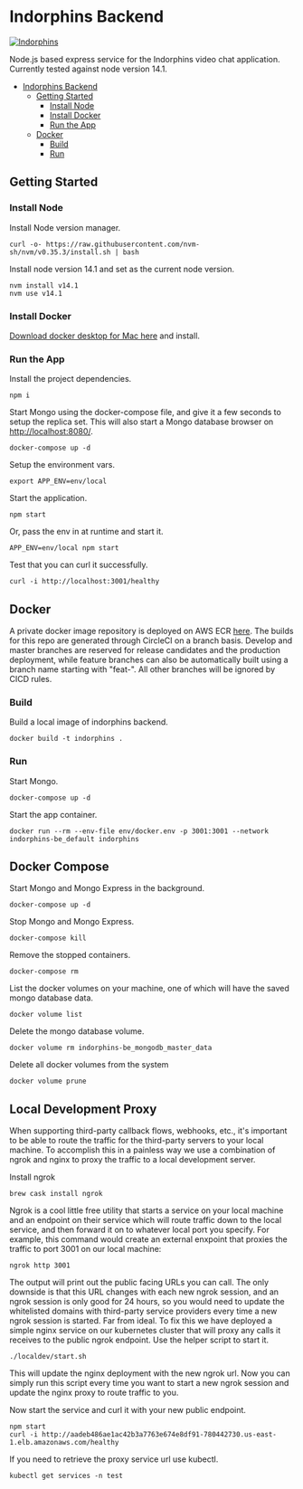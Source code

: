 # Indorphins Backend

[![Indorphins](https://circleci.com/gh/indorphins/api.svg?style=shield&circle-token=107c0259b4f7d65c68880940ac834a16d50da2ed)](https://app.circleci.com/pipelines/github/indorphins/api)

Node.js based express service for the Indorphins video chat application. Currently tested against node version 14.1.

- [Indorphins Backend](#indorphins-backend)
  - [Getting Started](#getting-started)
    - [Install Node](#install-node)
    - [Install Docker](#install-docker)
    - [Run the App](#run-the-app)
  - [Docker](#docker)
    - [Build](#build)
    - [Run](#run)

## Getting Started

### Install Node

Install Node version manager.

```
curl -o- https://raw.githubusercontent.com/nvm-sh/nvm/v0.35.3/install.sh | bash
```

Install node version 14.1 and set as the current node version.

```
nvm install v14.1
nvm use v14.1
```

### Install Docker

[Download docker desktop for Mac here](https://hub.docker.com/editions/community/docker-ce-desktop-mac/) and install.

### Run the App

Install the project dependencies.

```
npm i
```

Start Mongo using the docker-compose file, and give it a few seconds to setup the replica set. This will also start a Mongo database browser on [http://localhost:8080/](http://localhost:8080/).

```
docker-compose up -d
```

Setup the environment vars.

```
export APP_ENV=env/local
```

Start the application.

```
npm start
```

Or, pass the env in at runtime and start it.

```
APP_ENV=env/local npm start
```

Test that you can curl it successfully.

```
curl -i http://localhost:3001/healthy
```

## Docker

A private docker image repository is deployed on AWS ECR [here](https://console.aws.amazon.com/ecr/repositories/indorphins/?region=us-east-1). The builds for this repo are generated through CircleCI on a branch basis. Develop and master branches are reserved for release candidates and the production deployment, while feature branches can also be automatically built using a branch name starting with "feat-". All other branches will be ignored by CICD rules.

### Build

Build a local image of indorphins backend.

```
docker build -t indorphins .
```

### Run

Start Mongo.

```
docker-compose up -d
```

Start the app container.

```
docker run --rm --env-file env/docker.env -p 3001:3001 --network indorphins-be_default indorphins
```

## Docker Compose

Start Mongo and Mongo Express in the background.

```
docker-compose up -d
```

Stop Mongo and Mongo Express.

```
docker-compose kill
```

Remove the stopped containers.

```
docker-compose rm
```

List the docker volumes on your machine, one of which will have the saved mongo database data.

```
docker volume list
```

Delete the mongo database volume.

```
docker volume rm indorphins-be_mongodb_master_data
```

Delete all docker volumes from the system

```
docker volume prune
```

## Local Development Proxy

When supporting third-party callback flows, webhooks, etc., it's important to be able to route the traffic for the third-party servers to your local machine. To accomplish this in a painless way we use a combination of ngrok and nginx to proxy the traffic to a local development server.

Install ngrok

```
brew cask install ngrok
```

Ngrok is a cool little free utility that starts a service on your local machine and an endpoint on their service which will route traffic down to the local service, and then forward it on to whatever local port you specify. For example, this command would create an external enxpoint that proxies the traffic to port 3001 on our local machine:

```
ngrok http 3001
```

The output will print out the public facing URLs you can call. The only downside is that this URL changes with each new ngrok session, and an ngrok session is only good for 24 hours, so you would need to update the whitelisted domains with third-party service providers every time a new ngrok session is started. Far from ideal. To fix this we have deployed a simple nginx service on our kubernetes cluster that will proxy any calls it receives to the public ngrok endpoint. Use the helper script to start it.

```
./localdev/start.sh
```

This will update the nginx deployment with the new ngrok url. Now you can simply run this script every time you want to start a new ngrok session and update the nginx proxy to route traffic to you.

Now start the service and curl it with your new public endpoint.

```
npm start
curl -i http://aadeb486ae1ac42b3a7763e674e8df91-780442730.us-east-1.elb.amazonaws.com/healthy
```

If you need to retrieve the proxy service url use kubectl.

```
kubectl get services -n test
```
